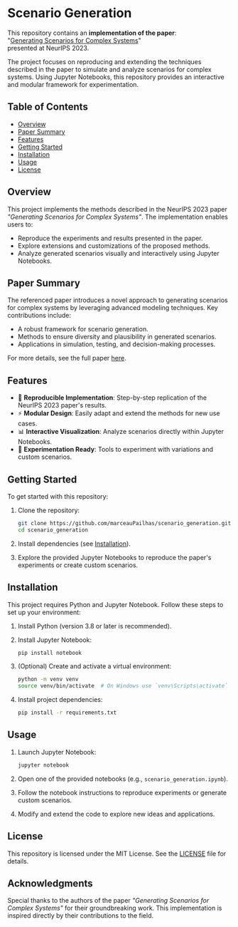 # Scenario Generation

This repository contains an **implementation of the paper**:  
"[Generating Scenarios for Complex Systems](https://proceedings.neurips.cc/paper_files/paper/2023/file/d95cb79a3421e6d9b6c9a9008c4d07c5-Paper-Conference.pdf)"  
presented at NeurIPS 2023.

The project focuses on reproducing and extending the techniques described in the paper to simulate and analyze scenarios for complex systems. Using Jupyter Notebooks, this repository provides an interactive and modular framework for experimentation.

## Table of Contents

- [Overview](#overview)
- [Paper Summary](#paper-summary)
- [Features](#features)
- [Getting Started](#getting-started)
- [Installation](#installation)
- [Usage](#usage)
- [License](#license)

## Overview

This project implements the methods described in the NeurIPS 2023 paper *"Generating Scenarios for Complex Systems"*. The implementation enables users to:

- Reproduce the experiments and results presented in the paper.
- Explore extensions and customizations of the proposed methods.
- Analyze generated scenarios visually and interactively using Jupyter Notebooks.

## Paper Summary

The referenced paper introduces a novel approach to generating scenarios for complex systems by leveraging advanced modeling techniques. Key contributions include:

- A robust framework for scenario generation.
- Methods to ensure diversity and plausibility in generated scenarios.
- Applications in simulation, testing, and decision-making processes.

For more details, see the full paper [here](https://proceedings.neurips.cc/paper_files/paper/2023/file/d95cb79a3421e6d9b6c9a9008c4d07c5-Paper-Conference.pdf).

## Features

- 📘 **Reproducible Implementation**: Step-by-step replication of the NeurIPS 2023 paper's results.
- ⚡ **Modular Design**: Easily adapt and extend the methods for new use cases.
- 📊 **Interactive Visualization**: Analyze scenarios directly within Jupyter Notebooks.
- 🧪 **Experimentation Ready**: Tools to experiment with variations and custom scenarios.

## Getting Started

To get started with this repository:

1. Clone the repository:
   ```bash
   git clone https://github.com/marceauPailhas/scenario_generation.git
   cd scenario_generation
   ```

2. Install dependencies (see [Installation](#installation)).

3. Explore the provided Jupyter Notebooks to reproduce the paper's experiments or create custom scenarios.

## Installation

This project requires Python and Jupyter Notebook. Follow these steps to set up your environment:

1. Install Python (version 3.8 or later is recommended).
2. Install Jupyter Notebook:
   ```bash
   pip install notebook
   ```
3. (Optional) Create and activate a virtual environment:
   ```bash
   python -m venv venv
   source venv/bin/activate  # On Windows use `venv\Scripts\activate`
   ```

4. Install project dependencies:
   ```bash
   pip install -r requirements.txt
   ```

## Usage

1. Launch Jupyter Notebook:
   ```bash
   jupyter notebook
   ```

2. Open one of the provided notebooks (e.g., `scenario_generation.ipynb`).

3. Follow the notebook instructions to reproduce experiments or generate custom scenarios.

4. Modify and extend the code to explore new ideas and applications.



## License

This repository is licensed under the MIT License. See the [LICENSE](LICENSE) file for details.

## Acknowledgments

Special thanks to the authors of the paper *"Generating Scenarios for Complex Systems"* for their groundbreaking work. This implementation is inspired directly by their contributions to the field.

